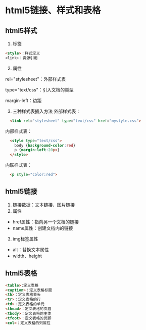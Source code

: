 # html5链接、样式和表格
## html5样式
1. 标签

```html
<style>：样式定义
<link>：资源引用
```
2. 属性

rel="stylesheet"：外部样式表

type="text/css"：引入文档的类型

margin-left：边距

3. 三种样式表插入方法
外部样式表：
```html
  <link rel="stylesheet" type="text/css" href="mystyle.css">
```

内部样式表：
```html
  <style type="text/css">
    body {background-color:red}
    p {margin-left:20px}
  </style>
```

内联样式表：
```html
  <p style="color:red">
```

## html5链接
1. 链接数据：文本链接、图片链接
2. 属性
  * href属性：指向另一个文档的链接
  * name属性：创建文档内的链接
3. img标签属性
  * alt：替换文本属性
  * width、height

## html5表格

```html
<table>:定义表格
<caption>：定义表格标题
<th>：定义表格表头
<tr>：定义表格的行
<td>：定义表格的单元
<thead>：定义表格的页眉
<tbody>：定义表格的主体
<tfoot>：定义表格的页脚
<col>：定义表格的列属性
```













